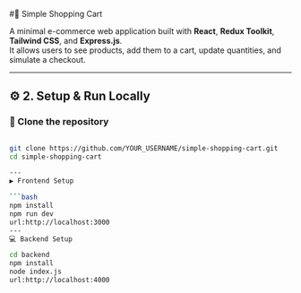 
#🛒 Simple Shopping Cart


A minimal e-commerce web application built with **React**, **Redux Toolkit**, **Tailwind CSS**, and **Express.js**.  
It allows users to see products, add them to a cart, update quantities, and simulate a checkout.

---

## ⚙️ 2. Setup & Run Locally

### 🔽 Clone the repository
```bash

git clone https://github.com/YOUR_USERNAME/simple-shopping-cart.git
cd simple-shopping-cart

---
▶️ Frontend Setup

```bash
npm install
npm run dev 
url:http://localhost:3000
---
💻 Backend Setup

cd backend
npm install
node index.js
url:http://localhost:4000
